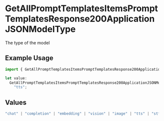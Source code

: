 # GetAllPromptTemplatesItemsPromptTemplatesResponse200ApplicationJSONModelType

The type of the model

## Example Usage

```typescript
import { GetAllPromptTemplatesItemsPromptTemplatesResponse200ApplicationJSONModelType } from "orq-poc-typescript-multi-env-version/models/operations";

let value:
  GetAllPromptTemplatesItemsPromptTemplatesResponse200ApplicationJSONModelType =
    "tts";
```

## Values

```typescript
"chat" | "completion" | "embedding" | "vision" | "image" | "tts" | "stt" | "rerank"
```